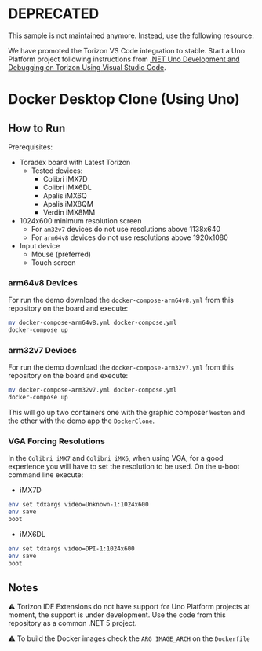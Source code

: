 # DEPRECATED

This sample is not maintained anymore. Instead, use the following resource:

We have promoted the Torizon VS Code integration to stable. Start a Uno Platform
project following instructions from
[.NET Uno Development and Debugging on Torizon Using Visual Studio Code](https://developer.toradex.com/knowledge-base/net-uno-development-and-debugging-on-torizon-using-visual-studio-code).

# Docker Desktop Clone (Using Uno)

## How to Run

Prerequisites:
- Toradex board with Latest Torizon
	- Tested devices:
		- Colibri iMX7D
		- Colibri iMX6DL
		- Apalis iMX6Q
		- Apalis iMX8QM
		- Verdin iMX8MM
- 1024x600 minimum resolution screen
	- For `am32v7` devices do not use resolutions above 1138x640
	- For `arm64v8` devices do not use resolutions above 1920x1080
- Input device
	- Mouse (preferred)
	- Touch screen

### arm64v8 Devices

For run the demo download the `docker-compose-arm64v8.yml` from this repository on the board and execute:

```bash
mv docker-compose-arm64v8.yml docker-compose.yml
docker-compose up
```

### arm32v7 Devices

For run the demo download the `docker-compose-arm32v7.yml` from this repository on the board and execute:

```bash
mv docker-compose-arm32v7.yml docker-compose.yml
docker-compose up
```

This will go up two containers one with the graphic composer `Weston` and the other with the demo app the `DockerClone`.

### VGA Forcing Resolutions

In the `Colibri iMX7` and `Colibri iMX6`, when using VGA, for a good experience you will have to set the resolution to be used. On the u-boot command line execute:

- iMX7D
```bash
env set tdxargs video=Unknown-1:1024x600
env save
boot
```

- iMX6DL
```bash
env set tdxargs video=DPI-1:1024x600
env save
boot
```

## Notes

⚠️ Torizon IDE Extensions do not have support for Uno Platform projects at moment, the support is under development. Use the code from this repository as a common .NET 5 project.

⚠️ To build the Docker images check the `ARG IMAGE_ARCH` on the `Dockerfile`
